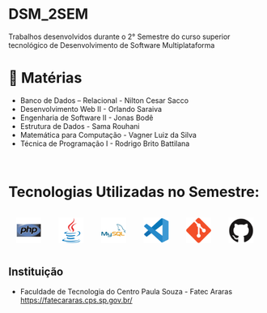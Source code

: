 # DSM_2SEM
Trabalhos desenvolvidos durante o 2° Semestre do curso superior tecnológico de Desenvolvimento de Software Multiplataforma 

# :closed_book: Matérias

- Banco de Dados – Relacional - Nilton Cesar Sacco <br/>
- Desenvolvimento Web II - Orlando Saraiva <br/>
- Engenharia de Software II - Jonas Bodê <br/>
- Estrutura de Dados - Sama Rouhani  <br/>
- Matemática para Computação - Vagner Luiz da Silva  <br/>
- Técnica de Programação I - Rodrigo Brito Battilana  <br/>


<br>

# Tecnologias Utilizadas no Semestre: 

<div>  
<img height="50em" align="center" style="padding:15px;"src="https://raw.githubusercontent.com/devicons/devicon/1119b9f84c0290e0f0b38982099a2bd027a48bf1/icons/php/php-original.svg"/>
<img height="50em" align="center" style="padding:15px;"src="https://raw.githubusercontent.com/devicons/devicon/1119b9f84c0290e0f0b38982099a2bd027a48bf1/icons/java/java-original.svg"/>
<img height="50em" align="center" style="padding:15px;" src="https://raw.githubusercontent.com/devicons/devicon/1119b9f84c0290e0f0b38982099a2bd027a48bf1/icons/mysql/mysql-original-wordmark.svg"/>
<img height="50em" align="center" style="padding:15px;"src="https://raw.githubusercontent.com/devicons/devicon/1119b9f84c0290e0f0b38982099a2bd027a48bf1/icons/vscode/vscode-original.svg"/>
<img height="50em" align="center" style="padding:15px;" src="https://raw.githubusercontent.com/devicons/devicon/1119b9f84c0290e0f0b38982099a2bd027a48bf1/icons/git/git-original.svg"/>
<img height="50em" align="center" style="padding:15px;" src="https://raw.githubusercontent.com/devicons/devicon/1119b9f84c0290e0f0b38982099a2bd027a48bf1/icons/github/github-original.svg"/>
</div>  

## Instituição
- Faculdade de Tecnologia do Centro Paula Souza - Fatec Araras<br/>
https://fatecararas.cps.sp.gov.br/

<br>
